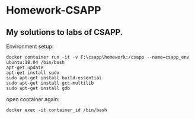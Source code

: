 # Homework-CSAPP

My solutions to labs of CSAPP.
---------------------------------------
Environment setup:

```
docker container run -it -v F:\csapp\homework:/csapp --name=csapp_env ubuntu:18.04 /bin/bash
apt-get update
apt-get install sudo
sudo apt-get install build-essential
sudo apt-get install gcc-multilib
sudo apt-get install gdb
```
open container again:
```
docker exec -it container_id /bin/bash
```

